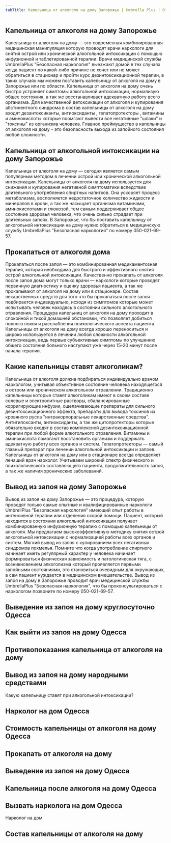 ```yaml
---
tabTitle: Капельница от алкоголя на дому Запорожье | Umbrella Plus | От 1499 грн
---
```


## Капельница от алкоголя на дому Запорожье

Капельница от алкоголя на дому — это современная комбинированная медицинская манипуляция которую проводят врачи наркологи для снятия острой или хронической алкогольной интоксикации с помощью инфузионной и таблетированной терапии. Врачи медицинской службы UmbrellaPlus "Безопасная наркология" выезжают домой в тех случаях когда пациент по какой-либо причине не хочет или не может обратиться в стационар и пройти курс дезинтоксикационной терапии, в таких случаях мы можем поставить капельницу от алкоголя на дому в Запорожье или по области. Капельница от алкоголя на дому очень быстро устраняет симптомы алкогольной интоксикации, нормализую общее состояния, а так же восстанавливает адекватную работу всего организма. Для качественной детоксикации от алкоголя и купирования абстинентного синдрома в состав капельницы от алкоголя на дому входят дезантоксиканты, антиоксиданты , гепатопротекторы , витамины и аминокислоты которые поомгают вывести все негативные "шлаки" и "токсины" из организма человека. Главное преймущество в капельницы от алкоголя на дому - это безопасность выхода из запойного состояния любой сложности.

## Капельница от алкогольной интоксикации на дому Запорожье

Капельница от алкоголя на дому — сегодня является самым популярным методом в лечении острой или хронической алкогольной интоксикации.  Капельницы от алкоголя на дому используется для снижения и купирования негативной симптоматики вследствие длительного употребления спиртных напитков. Она ускоряет процесс метаболизма, восполняется недостаточное количество жидкости и минералов в крови, а так же насыщает организма витаминами, аминокислотами и глюкозой, тем самым поддерживает общее состояние здоровья человека, что очень сильно страдает при длительных запоях. В Запорожье, что бы поставить капельницу от алкогольной интоксикации на дому нужно обратиться в медицинскую службу UmbrellaPlus "Безопасная наркология" по номеру 050-021-69-57. 

## Прокапаться от алкоголя дома

Прокапаться после запоя — это комбинированная медикаментозная терапия, которая необходима для быстрого и эффективного снятия острой алкогольной интоксикации. Качественно прокапать от алкоголя после запоя дома могут только врачи — наркологи которые проводят первичную диагностику и оценку здоровья пациента, а так же прокапывают от алкоголя на дому или в стационаре. Состав лекарственных средств для того что бы прокапаться после запоя подбирается индивидуально, исходя из симптомов которые может испытывать человек находясь в состоянии сильного алкогольного отравления. Процедура капельниц от алкоголя на дому проходит в спокойной и тихой домашней обстановки, что позволяет добиться полного покоя и расслабления психологического аспекта пациента. Капельницы от алкоголя на дому всегда хорошо переноситься и широко используется в лечении любой сложности алкогольной  интоксикации, ведь первые субъективные симптомы по улучшению общего состояния больного наступают уже через 15-20 минут после начала терапии.

## Какие капельницы ставят алкоголикам?

Капельница от алкоголя должна подбираться индивидуально врачом наркологом, учитывая объективное состояние человека находящегося в остром или хроническом алкогольном отравлении. Традиционно капельницы которые ставят алкоголикам имеют в своем составе солевые и электролитные растворы, сбалансированные корригирующие инфузии, ощелачивающие препараты для сильного дезинтоксикационного эффекта, препараты для вывода токсинов из кровяного русла  "интракорпоральные лекарственные средства". Антигипоксанты, антиоксиданты, а так же цитопротекторы которые обязательно входят в состав комплексной дезинтоксикационной терапии при любой форме алкогольного отравления. Витамины и аминокислота помогают восстановить организм и поддержать адекватную работу всех органов и систем. Гепатопротекторы — самый главный препарат при лечении алкогольной интоксикации и запоев. Капельницы от алкоголя на дому или в стационаре всегда определяет лечащий врач нарколог. Учитываем широкий спектр физического и психологического составляющего пациента, продолжительность запоя, а так же наличия хронических заболеваний. 

## Вывод из запоя на дому Запорожье

Вывод из запоя на дому Запорожье — это процедура, которую проводят только самые опытные и квалифицированные наркологи UmbrellPlus "Безопасная наркология" имеющий опыт работы в интенсивной терапии или отделения скорой помощи. Пациент, который находится в состоянии алкогольной интоксикации получает комбинированную инфузионную терапию с помощью капельницы от алкоголя. Мы предлагаем высокоэффективную методику снятия острой алкогольной интоксикации с нормализацией работы всех органов и систем. Мягкий вывод из запоя с купированием всех негативных синдромов похмелья. Помните что когда употребление спиртного начинает иметь регулярный характер у человека начинает формироваться физическая зависимость и патологическая тяга, с возникновением алкоголизма который проявляется первыми запойными состояниями, это становиться очевидным для окружающих, а сам пациент нуждается в медицинском вмешательстве. Вывод из запоя на дому в Запорожье проводит врач медицинской службы UmbrellaPlus "Безопасная наркология", что бы проконсультироваться с наркологом позвоните по номеру 050-021-69-57.

## Выведение из запоя на дому круглосуточно Одесса

## Как выйти из запоя на дому Одесса

## Противопоказания капельница от алкоголя на дому

## Вывод из запоя на дому народными средствами

Какую капельницу ставят при алкогольной интоксикации?

## Нарколог на дом Одесса

## Стоимость капельницы от алкоголя на дому Одесса

## Прокапать от алкоголя на дому

## Выведение из запоя на дому Одесса

## Капельница после алкоголя на дому Одесса

## Вызвать нарколога на дом Одесса

Нарколог на дом

## Состав капельницы от алкоголя на дому
